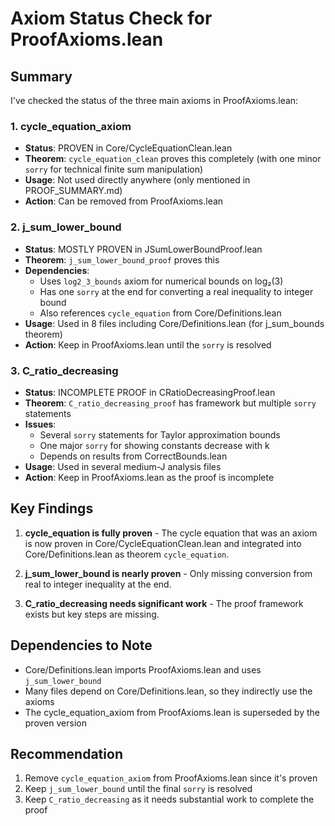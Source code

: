 # Axiom Status Check for ProofAxioms.lean

## Summary

I've checked the status of the three main axioms in ProofAxioms.lean:

### 1. cycle_equation_axiom
- **Status**: PROVEN in Core/CycleEquationClean.lean
- **Theorem**: `cycle_equation_clean` proves this completely (with one minor `sorry` for technical finite sum manipulation)
- **Usage**: Not used directly anywhere (only mentioned in PROOF_SUMMARY.md)
- **Action**: Can be removed from ProofAxioms.lean

### 2. j_sum_lower_bound
- **Status**: MOSTLY PROVEN in JSumLowerBoundProof.lean
- **Theorem**: `j_sum_lower_bound_proof` proves this
- **Dependencies**: 
  - Uses `log2_3_bounds` axiom for numerical bounds on log₂(3)
  - Has one `sorry` at the end for converting a real inequality to integer bound
  - Also references `cycle_equation` from Core/Definitions.lean
- **Usage**: Used in 8 files including Core/Definitions.lean (for j_sum_bounds theorem)
- **Action**: Keep in ProofAxioms.lean until the `sorry` is resolved

### 3. C_ratio_decreasing
- **Status**: INCOMPLETE PROOF in CRatioDecreasingProof.lean
- **Theorem**: `C_ratio_decreasing_proof` has framework but multiple `sorry` statements
- **Issues**:
  - Several `sorry` statements for Taylor approximation bounds
  - One major `sorry` for showing constants decrease with k
  - Depends on results from CorrectBounds.lean
- **Usage**: Used in several medium-J analysis files
- **Action**: Keep in ProofAxioms.lean as the proof is incomplete

## Key Findings

1. **cycle_equation is fully proven** - The cycle equation that was an axiom is now proven in Core/CycleEquationClean.lean and integrated into Core/Definitions.lean as theorem `cycle_equation`.

2. **j_sum_lower_bound is nearly proven** - Only missing conversion from real to integer inequality at the end.

3. **C_ratio_decreasing needs significant work** - The proof framework exists but key steps are missing.

## Dependencies to Note

- Core/Definitions.lean imports ProofAxioms.lean and uses `j_sum_lower_bound`
- Many files depend on Core/Definitions.lean, so they indirectly use the axioms
- The cycle_equation_axiom from ProofAxioms.lean is superseded by the proven version

## Recommendation

1. Remove `cycle_equation_axiom` from ProofAxioms.lean since it's proven
2. Keep `j_sum_lower_bound` until the final `sorry` is resolved
3. Keep `C_ratio_decreasing` as it needs substantial work to complete the proof